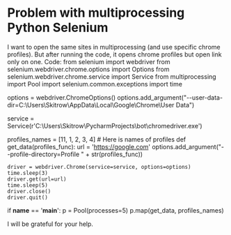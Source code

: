 
# Problem with multiprocessing Python Selenium

I want to open the same sites in multiprocessing (and use specific chrome profiles). But after running the code, it opens chrome profiles but open link only on one.
Code:
from selenium import webdriver
from selenium.webdriver.chrome.options import Options
from selenium.webdriver.chrome.service import Service
from multiprocessing import Pool
import selenium.common.exceptions
import time

options = webdriver.ChromeOptions()
options.add_argument("--user-data-dir=C:\\Users\\Skitrow\\AppData\\Local\\Google\\Chrome\\User Data")

service = Service(r'C:\Users\Skitrow\PycharmProjects\bot\chromedriver.exe')




profiles_names = [11, 1, 2, 3, 4] # Here is names of profiles
def get_data(profiles_func):
    url = 'https://google.com'
    options.add_argument("--profile-directory=Profile " + str(profiles_func))

    driver = webdriver.Chrome(service=service, options=options)
    time.sleep(3)
    driver.get(url=url)
    time.sleep(5)
    driver.close()
    driver.quit()



if __name__ == '__main__':
    p = Pool(processes=5)
    p.map(get_data, profiles_names)



I will be grateful for your help.

        